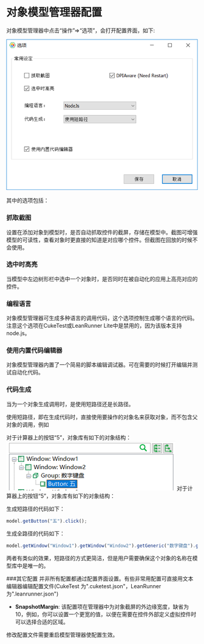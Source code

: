# 对象模型管理器配置

对象模型管理器中点击“操作”=>“选项”，会打开配置界面，如下:

![](assets/model-option.png)

其中的选项包括：

### 抓取截图
设置在添加对象到模型时，是否自动抓取控件的截屏，存储在模型中。截图可增强模型的可读性，查看对象时更直接的知道是对应哪个控件。但截图在回放的时候不会使用。

### 选中时高亮
当模型中左边树形栏中选中一个对象时，是否同时在被自动化的应用上高亮对应的控件。

### 编程语言
对象模型管理器可生成多种语言的调用代码，这个选项控制生成哪个语言的代码。注意这个选项在CukeTest或LeanRunner Lite中是禁用的，因为该版本支持node.js。

### 使用内置代码编辑器
对象模型管理器内置了一个简易的脚本编辑调试器。可在需要的时候打开编辑并测试自动化代码。

### 代码生成
当为一个对象生成调用时，是使用短路径还是长路径。

使用短路径，即在生成代码时，直接使用要操作的对象名来获取对象，而不包含父对象的调用，例如

对于计算器上的按钮“5”，对象库有如下的对象结构：
![](assets/button-5-model.png)
对于计算器上的按钮“5”，对象库有如下的对象结构：

生成短路径的代码如下：
```javascript
model.getButton("五").click();
```
生成全路径的代码如下：
```javascript
model.getWindow("Window1").getWindow("Window2").getGeneric("数字键盘").getButton("五").click();
```
两者有类似的效果，短路径的方式更简洁，但是用户需要确保这个对象的名称在模型库中是唯一的。

###其它配置
并非所有配置都通过配置界面设置。有些非常用配置可直接用文本编辑器编辑配置文件(CukeTest 为".cuketest.json"，LeanRunner为".leanrunner.json")

* **SnapshotMargin**: 该配置项在管理器中为对象截屏的外边缘宽度，缺省为10，例如，你可以设置一个更宽的值，以便在需要在控件外部定义虚拟控件时可以选择合适的区域。

修改配置文件需要重启模型管理器使配置生效。


